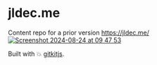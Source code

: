 # jldec.me
Content repo for a prior version https://jldec.me/
[![Screenshot 2024-08-24 at 09 47 53](https://github.com/user-attachments/assets/d5b208e2-52e6-46f5-a691-bedaa0fff6d8)](https://jldec.me)

Built with 💥 [gitkitjs](https://github.com/gitkitjs/gitkitjs).
